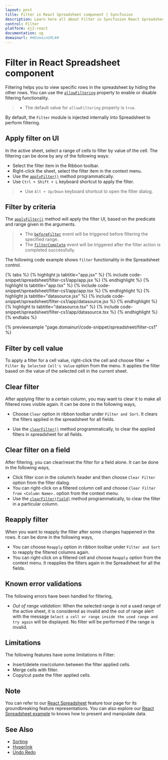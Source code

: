 ```yaml
---
layout: post
title: Filter in React Spreadsheet component | Syncfusion
description: Learn here all about Filter in Syncfusion React Spreadsheet component of Syncfusion Essential JS 2 and more.
control: Filter 
platform: ej2-react
documentation: ug
domainurl: ##DomainURL##
---
```


# Filter in React Spreadsheet component

Filtering helps you to view specific rows in the spreadsheet by hiding the other rows. You can use the [`allowFiltering`](https://ej2.syncfusion.com/react/documentation/api/spreadsheet/#allowfiltering) property to enable or disable filtering functionality.

> * The default value for `allowFiltering` property is `true`.

By default, the `Filter` module is injected internally into Spreadsheet to perform filtering.

## Apply filter on UI

In the active sheet, select a range of cells to filter by value of the cell. The filtering can be done by any of the following ways:

* Select the filter item in the Ribbon toolbar.
* Right-click the sheet, select the filter item in the context menu.
* Use the [`applyFilter()`](../api/spreadsheet/#applyfilter) method programmatically.
* Use `Ctrl + Shift + L` keyboard shortcut to apply the filter.

> * Use `Alt + Up/Down` keyboard shortcut to open the filter dialog.

## Filter by criteria

The [`applyFilter()`](../api/spreadsheet/#applyfilter) method will apply the filter UI, based on the predicate and range given in the arguments.

> * The [`beforeFilter`](https://ej2.syncfusion.com/react/documentation/api/spreadsheet/#beforefilter) event will be triggered before filtering the specified range.
> * The [`filterComplete`](https://ej2.syncfusion.com/react/documentation/api/spreadsheet/#filtercomplete) event will be triggered after the filter action is completed successfully.

The following code example shows `filter` functionality in the Spreadsheet control.

{% tabs %}
{% highlight js tabtitle="app.jsx" %}
{% include code-snippet/spreadsheet/filter-cs1/app/app.jsx %}
{% endhighlight %}
{% highlight ts tabtitle="app.tsx" %}
{% include code-snippet/spreadsheet/filter-cs1/app/app.tsx %}
{% endhighlight %}
{% highlight js tabtitle="datasource.jsx" %}
{% include code-snippet/spreadsheet/filter-cs1/app/datasource.jsx %}
{% endhighlight %}
{% highlight ts tabtitle="datasource.tsx" %}
{% include code-snippet/spreadsheet/filter-cs1/app/datasource.tsx %}
{% endhighlight %}
{% endtabs %}

 {% previewsample "page.domainurl/code-snippet/spreadsheet/filter-cs1" %}

## Filter by cell value

To apply a filter for a cell value, right-click the cell and choose filter -> `Filter By Selected Cell's Value` option from the menu. It applies the filter based on the value of the selected cell in the current sheet.

## Clear filter

After applying filter to a certain column, you may want to clear it to make all filtered rows visible again. It can be done in the following ways,

* Choose `Clear` option in ribbon toolbar under `Filter and Sort`. It clears the filters applied in the spreadsheet for all fields.

* Use the [`clearFilter()`](../api/spreadsheet/#clearfilter) method programmatically, to clear the applied filters in spreadsheet for all fields.

## Clear filter on a field

After filtering, you can clear/reset the filter for a field alone. It can be done in the following ways,

* Click filter icon in the column’s header and then choose `Clear Filter` option from the filter dialog.
* You can right-click on a filtered column cell and choose `Clear Filter from <Column Name>.` option from the context menu.
* Use the [`clearFilter(field)`](../api/spreadsheet/#clearfilter) method programmatically, to clear the filter in a particular column.

## Reapply filter

When you want to reapply the filter after some changes happened in the rows. It can be done in the following ways,

* You can choose `Reapply` option in ribbon toolbar under `Filter and Sort` to reapply the filtered columns again.
* You can right-click on a filtered cell and choose `Reapply` option from the context menu. It reapplies the filters again in the Spreadsheet for all the fields.

## Known error validations

The following errors have been handled for filtering,
* *Out of range validation:* When the selected range is not a used range of the active sheet, it is considered as invalid and the out of range alert with the message `Select a cell or range inside the used range and try again` will be displayed. No filter will be performed if the range is invalid.

## Limitations

The following features have some limitations in Filter:

* Insert/delete row/column between the filter applied cells.
* Merge cells with filter.
* Copy/cut paste the filter applied cells.

## Note

You can refer to our [React Spreadsheet](https://www.syncfusion.com/react-ui-components/react-spreadsheet) feature tour page for its groundbreaking feature representations. You can also explore our [React Spreadsheet example](https://ej2.syncfusion.com/react/demos/#/material/spreadsheet/default) to knows how to present and manipulate data.

## See Also

* [Sorting](./sort)
* [Hyperlink](./link)
* [Undo Redo](./undo-redo)